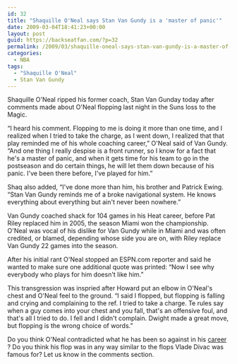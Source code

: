 ```yaml
---
id: 32
title: "Shaquille O'Neal says Stan Van Gundy is a 'master of panic'"
date: 2009-03-04T18:41:23+00:00
layout: post
guid: https://backseatfan.com/?p=32
permalink: /2009/03/shaquille-oneal-says-stan-van-gundy-is-a-master-of-panic/
categories:
  - NBA
tags:
  - "Shaquille O'Neal"
  - Stan Van Gundy
---
```


<div class="entry">
  <p>
    Shaquille O'Neal ripped his former coach, Stan Van Gunday today after comments made about O'Neal flopping last night in the Suns loss to the Magic.
  </p>

  <p>
    &#8220;I heard his comment. Flopping to me is doing it more than one time, and I realized when I tried to take the charge, as I went down, I realized that that play reminded me of his whole coaching career,&#8221; O'Neal said of Van Gundy. &#8220;And one thing I really despise is a front runner, so I know for a fact that he's a master of panic, and when it gets time for his team to go in the postseason and do certain things, he will let them down because of his panic. I've been there before, I've played for him.&#8221;
  </p>

  <p>
    <span>Shaq also added, &#8220;I've done more than him, his brother and Patrick Ewing. &#8220;Stan Van Gundy reminds me of a broke navigational system. He knows everything about everything but ain't never been nowhere.&#8221;</span>
  </p>

  <p>
    Van Gundy coached shack for 104 games in his Heat career, before Pat Riley replaced him in 2005, the season Miami won the championship. O'Neal was vocal of his dislike for Van Gundy while in Miami and was often credited, or blamed, depending whose side you are on, with Riley replace Van Gundy 22 games into the season.
  </p>

  <p>
    After his initial rant O'Neal stopped an ESPN.com reporter and said he wanted to make sure one additional quote was printed: &#8220;Now I see why everybody who plays for him doesn't like him.&#8221;
  </p>

  <p>
    This transgression was inspried after Howard put an elbow in O'Neal's chest and O'Neal feel to the ground. &#8220;I said I flopped, but flopping is falling and crying and complaining to the ref. I tried to take a charge. Te rules say when a guy comes into your chest and you fall, that's an offensive foul, and that's all I tried to do. I fell and I didn't complain. Dwight made a great move, but flopping is the wrong choice of words.&#8221;
  </p>

  <p>
    Do you think O'Neal contradicted what he has been so against in his <a href="https://backseatfan.com/2011/07/top-major-league-baseball-players-outside-the-u-s/">career</a><br /> ? Do you think his flop was in any way similar to the flops Vlade Divac was famous for? Let us know in the comments section.
  </p>
</div>
